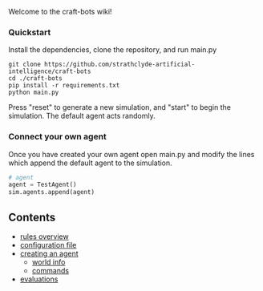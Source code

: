 Welcome to the craft-bots wiki!

### Quickstart

Install the dependencies, clone the repository, and run main.py
```
git clone https://github.com/strathclyde-artificial-intelligence/craft-bots
cd ./craft-bots
pip install -r requirements.txt
python main.py
```
Press "reset" to generate a new simulation, and "start" to begin the simulation. The default agent acts randomly.

### Connect your own agent

Once you have created your own agent open main.py and modify the lines which append the default agent to the simulation.
```python
# agent
agent = TestAgent()
sim.agents.append(agent)
```

## Contents

- [rules overview](Craft-Bots-Rules)
- [configuration file](Configuration)
- [creating an agent](Creating-an-Agent)
  - [world info](World-Info)
  - [commands](Commands)
- [evaluations](Evaluations)